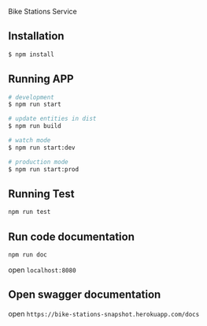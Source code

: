 Bike Stations Service

## Installation

```bash
$ npm install
```

## Running APP

```bash
# development
$ npm run start

# update entities in dist
$ npm run build

# watch mode
$ npm run start:dev

# production mode
$ npm run start:prod
```

## Running Test

```bash
npm run test
```

## Run code documentation

```bash
npm run doc
```
open `localhost:8080`

## Open swagger documentation

open `https://bike-stations-snapshot.herokuapp.com/docs`